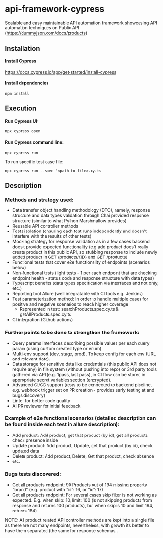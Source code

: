 # api-framework-cypress
Scalable and easy maintainable API automation framework showcasing API automation techniques on Public API (https://dummyjson.com/docs/products)

## Installation
#### Install Cypress
https://docs.cypress.io/app/get-started/install-cypress

#### Install dependencies
`npm install`

## Execution
#### Run Cypress UI:
`npx cypress open`

#### Run Cypress command line:
`npx cypress run`

To run specific test case file: 

`npx cypress run --spec "<path-to-file>.cy.ts`

## Description
### Methods and strategy used:
- Data transfer object handling methodology (DTO), namely, response structure and data types validation through Chai provided response structure (similar to what Python Marshmallow provides)
- Reusable API controller methods 
- Tests isolation (ensuring each test runs independently and doesn't interfere with the results of other tests)
- Mocking strategy for response validation as in a few cases backend does’t provide expected functionality (e.g add product does’t really create product in this public API, so stubbing response to include newly added product in GET /products/{ID} and GET /products)
- Functional tests that cover e2e functionality of endpoints (scenarios below)
- Non-functional tests (light tests - 1 per each endpoint that are checking endpoint health - status code and response structure with data types)
- Typescript benefits (data types specification via interfaces and not only, etc.)
- Reporting tool Allure (well integratable with CI tools e.g. Jenkins)
- Test parameterization method: In order to handle multiple cases for positive and negative scenarios to reach higher coverage
    - Represented in test: searchProducts.spec.cy.ts & getAllProducts.spec.cy.ts
- CI integration (Github actions)

### Further points to be done to strengthen the framework:
- Query params interfaces describing possible values per each query param (using custom created type or enum) 
- Multi-env support (dev, stage, prod). To keep config for each env (URL and relevant data).
- Data storage for sensitive data like credentials (this public API does not require any) in file system (without pushing into repo) or 3rd party tools gathered via API (e.g. 1pass, last pass),  in CI flow can be stored in appropriate secret variables section (encrypted). 
- Advanced CI/CD support (tests to be connected to backend pipeline, e.g. webhook trigger set on PR creation - provides early testing at and bugs discovery)
- Linter for better code quality
- AI PR reviewer for initial feedback

### Example of e2e functional scenarios (detailed description can be found inside each test in allure description):
- Add product: Add product, get that product (by id), get all products check presence inside
- Update  product: Add product, Update, get that product (by id), check updated data
- Delete product: Add product, Delete, Get that product, check absence
- etc.

### Bugs tests discovered:
- Get all products endpoint: 90 Products out of 194 missing property “brand” (e.g. product with “id”: 16, or “id”: 17) 
- Get all products endpoint: For several cases skip filter is not working as expected. E.g. when skip: 10, limit: 100 (is not skipping products from response and returns 100 products), but when skip is 10 and limit 194, returns 184)

NOTE: All product related API controller methods are kept into a single file as there are not many endpoints, nevertheless, with growth its better to have them separated (the same for response schemas).